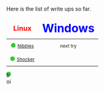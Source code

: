 

Here is the list of write ups so far.  

<style>
table {
  width: 100%;
  border: 1px #353535;
  border-collapse: collapse;
  font-size: 12px;
}
#linux {
  font-size: 18px;
}
#windows {
  font-size: 30px;
}

th, td {
  padding: 10px;
  border: 1px #353535;
  text-align: center; 
}
div.green-circle {
  display: inline-block;
  width: 12px;
  height: 12px;
  border-radius: 50%;
  background-color: #33cc33;
  margin-right: 5px;
  }
  circle{
    display: inline-block;
    width: 12px;
    height: 12px;
    border-radius: 50%;
    background-color: #33cc33;
    margin-right: 5px;
}
  
</style>

| <span id="linux" style="color: red;">Linux</span> | <span id="windows" style="color: blue;">Windows</span> |
| -------- | -------- |
| <div class="green-circle"></div>[Nibbles](nibbles.md) | next try |
| <div class="green-circle"></div>[Shocker](shocker.md) |  |

<circle>boi</circle>

